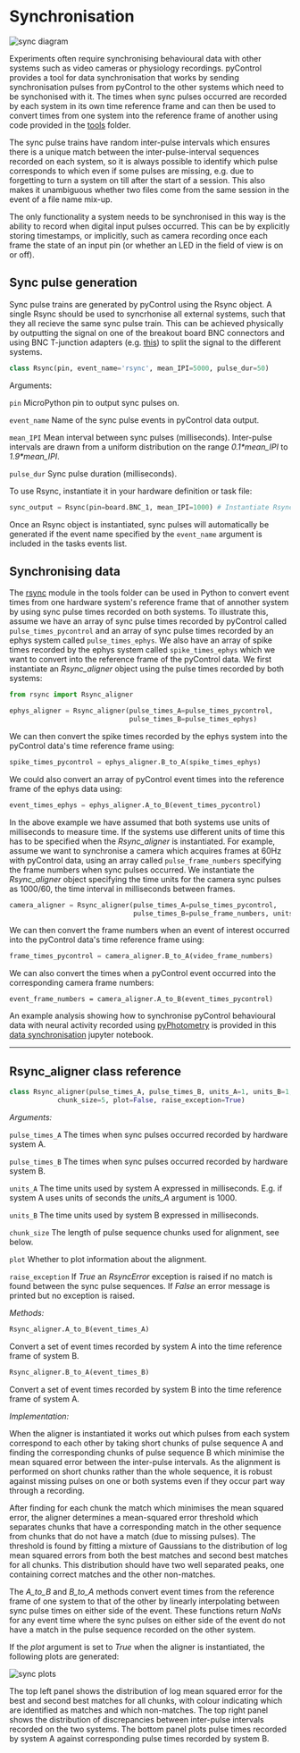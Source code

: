 # Synchronisation

![sync diagram](../media/hardware/sync-diagram.jpg)

Experiments often require synchronising behavioural data with other systems such as video cameras or physiology recordings.  pyControl provides a tool for data synchronisation that works by sending synchronisation pulses from pyControl to the other systems which need to be synchonised with it. The times when sync pulses occurred are recorded by each system in its own time reference frame and can then be used to convert times from one system into the reference frame of another using code provided in the [tools](https://github.com/pyControl/code/tree/master/tools) folder.

The sync pulse trains have random inter-pulse intervals which ensures there is a unique match between the inter-pulse-interval sequences recorded on each system, so it is always possible to identify which pulse corresponds to which even if some pulses are missing, e.g. due to forgetting to turn a system on till after the start of a session.  This also makes it unambiguous whether two files come from the same session in the event of a file name mix-up.

The only functionality a system needs to be synchronised in this way is the ability to record  when digital input pulses occurred.  This can be by explicitly storing timestamps, or implicitly, such as camera recording once each frame the state of an input pin (or whether an LED in the field of view is on or off).

## Sync pulse generation

Sync pulse trains are generated by pyControl using the Rsync object.  A single Rsync should be used to syncrhonise all external systems, such that they all recieve the same sync pulse train.  This can be achieved physically by outputting the signal on one of the breakout board BNC connectors and using BNC T-junction adapters (e.g. [this](https://cpc.farnell.com/pro-signal/psg08505/connector-bnc-t-50ohm/dp/CN21058)) to split the signal to the different systems.


```python 
class Rsync(pin, event_name='rsync', mean_IPI=5000, pulse_dur=50)
```

Arguments:

`pin` MicroPython pin to output sync pulses on.

`event_name` Name of the sync pulse events in pyControl data output.

`mean_IPI` Mean interval between sync pulses (milliseconds).  Inter-pulse intervals are drawn from a uniform distribution on the range *0.1\*mean_IPI* to *1.9\*mean_IPI*.

`pulse_dur` Sync pulse duration (milliseconds).

To use Rsync, instantiate it in your hardware definition or task file:

```python
sync_output = Rsync(pin=board.BNC_1, mean_IPI=1000) # Instantiate Rsync object on breakout board BNC_1
```

Once an Rsync object is instantiated, sync pulses will automatically be generated if the event name specified by the `event_name` argument is included in the tasks events list.

## Synchronising data

The [rsync](https://github.com/pyControl/code/blob/master/tools/rsync.py) module in the tools folder can be used in Python to convert event times from one hardware system's reference frame that of annother system by using sync pulse times recorded on both systems.  To illustrate this, assume we have an array of sync pulse times recorded by pyControl called `pulse_times_pycontrol` and an array of sync pulse times recorded by an ephys system called `pulse_times_ephys`.  We also have an array of spike times recorded by the ephys system called `spike_times_ephys` which we want to convert into the reference frame of the pyControl data.  We first instantiate an *Rsync_aligner* object using the pulse times recorded by both systems:

```python
from rsync import Rsync_aligner

ephys_aligner = Rsync_aligner(pulse_times_A=pulse_times_pycontrol, 
	                          pulse_times_B=pulse_times_ephys)
```

We can then convert the spike times recorded by the ephys system into the pyControl data's time reference frame using:

```python
spike_times_pycontrol = ephys_aligner.B_to_A(spike_times_ephys)
```

We could also convert an array of pyControl event times into the reference frame of the ephys data using:

```python
event_times_ephys = ephys_aligner.A_to_B(event_times_pycontrol)
```

In the above example we have assumed that both systems use units of milliseconds to measure time.  If the systems use different units of time this has to be specified when the *Rsync_aligner* is instantiated.  For example, assume we want to synchronise a camera which acquires frames at 60Hz with pyControl data, using an array called `pulse_frame_numbers` specifying the frame numbers when sync pulses occurred. We instantiate the *Rsync_aligner* object specifying the time units for the camera sync pulses as 1000/60, the time interval in milliseconds between frames.

```python
camera_aligner = Rsync_aligner(pulse_times_A=pulse_times_pycontrol, 
	                           pulse_times_B=pulse_frame_numbers, units_B=1000/60)
```

We can then convert the frame numbers when an event of interest occurred into the pyControl data's time reference frame using:

```python
frame_times_pycontrol = camera_aligner.B_to_A(video_frame_numbers)
```

We can also convert the times when a pyControl event occurred into the corresponding camera frame numbers:

```pyton
event_frame_numbers = camera_aligner.A_to_B(event_times_pycontrol)
```

An example analysis showing how to synchronise pyControl behavioural data with neural activity recorded using [pyPhotometry](https://pyphotometry.readthedocs.io/en/latest/) is provided in this [data synchronisation](https://github.com/ThomasAkam/data_synchronisation/blob/master/data_synchronisation.ipynb) jupyter notebook. 

---

## Rsync_aligner class reference

```python 
class Rsync_aligner(pulse_times_A, pulse_times_B, units_A=1, units_B=1, 
            chunk_size=5, plot=False, raise_exception=True)
```

*Arguments:*

`pulse_times_A` The times when sync pulses occurred recorded by hardware system A.

`pulse_times_B` The times when sync pulses occurred recorded by hardware system B.

`units_A` The time units used by system A expressed in milliseconds.  E.g. if system A uses units of seconds the *units_A* argument is 1000.  

`units_B` The time units used by system B expressed in milliseconds.

`chunk_size` The length of pulse sequence chunks used for alignment, see below.

`plot` Whether to plot information about the alignment.

`raise_exception` If *True* an *RsyncError* exception is raised if no match is found between the sync pulse sequences.  If *False* an error message is printed but no exception is raised.

*Methods:*

```python 
Rsync_aligner.A_to_B(event_times_A)
```
Convert a set of event times recorded by system A into the time reference frame of system B.

```python 
Rsync_aligner.B_to_A(event_times_B)
```
Convert a set of event times recorded by system B into the time reference frame of system A.

*Implementation:*

When the aligner is instantiated it works out which pulses from each system correspond to each other by taking short chunks of pulse sequence A and finding the corresponding chunks of pulse sequence B which minimise the mean squared error between the inter-pulse intervals.  As the alignment is performed on short chunks rather than the whole sequence, it is robust against missing pulses on one or both systems even if they occur part way through a recording.  

After finding for each chunk the match which minimises the mean squared error, the aligner determines a mean-squared error threshold which separates chunks that have a corresponding match in the other sequence from chunks that do not have a match (due to missing pulses).  The threshold is found by fitting a mixture of Gaussians to the distribution of log mean squared errors from both the best matches and second best matches for all chunks.  This distribution should have two well separated peaks, one containing correct matches and the other non-matches.

The *A_to_B* and *B_to_A* methods convert event times from the reference frame of one system to that of the other by linearly interpolating between sync pulse times on either side of the event.  These functions return *NaNs* for any event time where the sync pulses on either side of the event do not have a match in the pulse sequence recorded on the other system.

If the *plot* argument is set to *True* when the aligner is instantiated, the following plots are generated:

![sync plots](../media/hardware/sync-plots.jpg)

The top left panel shows the distribution of log mean squared error for the best and second best matches for all chunks, with colour indicating which are identified as matches and which non-matches.  The top right panel shows the distribution of discrepancies between inter-pulse intervals recorded on the two systems. The bottom panel plots pulse times recorded by system A against corresponding pulse times recorded by system B.